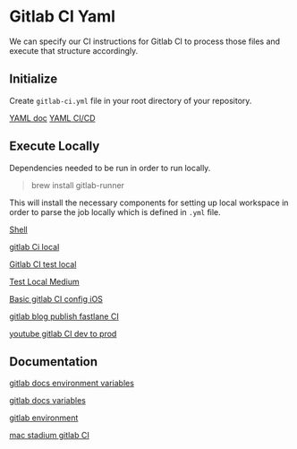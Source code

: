 # Gitlab CI Yaml


We can specify our CI instructions for Gitlab CI to process those files and execute that structure accordingly.


## Initialize
Create `gitlab-ci.yml` file in your root directory of your repository.

[YAML doc](https://docs.gitlab.com/ee/ci/yaml/)
[YAML CI/CD](https://docs.gitlab.com/ee/development/cicd/cicd_reference_documentation_guide.html#yaml-reference-structure)

## Execute Locally


Dependencies needed to be run in order to run locally.

> brew install gitlab-runner

This will install the necessary components for setting up local workspace in order to parse the job locally which is defined in `.yml` file.

[Shell](https://docs.gitlab.com/runner/executors/shell.html)

[gitlab Ci local](https://bagong.gitlab.io/posts/run-gitlab-ci-locally/)

[Gitlab CI test local](https://www.lambdatest.com/blog/use-gitlab-ci-to-run-test-locally/)

[Test Local Medium](https://medium.com/@umutuluer/how-to-test-gitlab-ci-locally-f9e6cef4f054)

[Basic gitlab CI config iOS](https://blogs.perficient.com/2017/05/24/basic-gitlab-ci-configuration-for-ios-projects/)

[gitlab blog publish fastlane CI](https://about.gitlab.com/blog/2019/03/06/ios-publishing-with-gitlab-and-fastlane/)

[youtube gitlab CI dev to prod](https://www.youtube.com/watch?v=gr76MNXZJfQ)


## Documentation

[gitlab docs environment variables](https://docs.gitlab.com/ee/administration/environment_variables.html#environment-variables)

[gitlab docs variables](https://docs.gitlab.com/ee/ci/variables/index.html)

[gitlab environment](https://docs.gitlab.com/ee/ci/environments/)

[mac stadium gitlab CI](https://about.gitlab.com/blog/2017/05/15/how-to-use-macstadium-and-gitlab-ci-to-build-your-macos-or-ios-projects/)